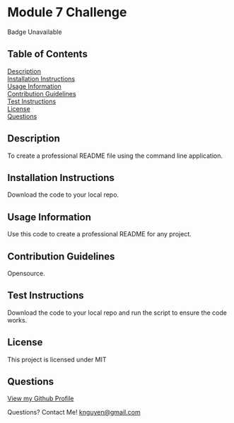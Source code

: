 # Module 7 Challenge

Badge Unavailable

## Table of Contents
[Description](#description)<br />
[Installation Instructions](#installation-instructions)<br />
[Usage Information](#usage-information)<br />
[Contribution Guidelines](#contribution-guidelines)<br />
[Test Instructions](#test-instructions)<br />
[License](#license)<br />
[Questions](#questions)<br />

## Description
To create a professional README file using the command line application.

## Installation Instructions
Download the code to your local repo.

## Usage Information
Use this code to create a professional README for any project. 

## Contribution Guidelines
Opensource.

## Test Instructions
Download the code to your local repo and run the script to ensure the code works.

## License
This project is licensed under MIT



## Questions
[View my Github Profile](https://github.com/ProgramWithKimta)

Questions? Contact Me! [knguyen@gmail.com](mailto:knguyen@gmail.com)